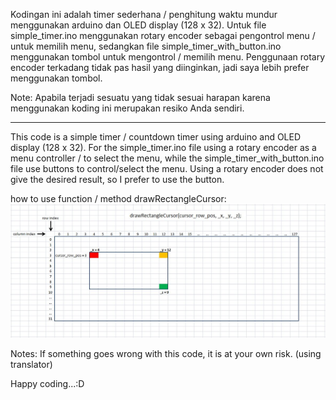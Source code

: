 Kodingan ini adalah timer sederhana / penghitung waktu mundur menggunakan arduino dan OLED display (128 x 32).
Untuk file simple_timer.ino menggunakan rotary encoder sebagai pengontrol menu / untuk memilih menu, sedangkan file simple_timer_with_button.ino
menggunakan tombol untuk mengontrol / memilih menu. Penggunaan rotary encoder terkadang tidak pas hasil yang diinginkan, jadi saya lebih prefer menggunakan tombol.

Note:
Apabila terjadi sesuatu yang tidak sesuai harapan karena menggunakan koding ini merupakan resiko Anda sendiri.

----------------------------------------------------------------------------------------------------------------------------------------------------------------

This code is a simple timer / countdown timer using arduino and OLED display (128 x 32).
For the simple_timer.ino file using a rotary encoder as a menu controller / to select the menu, while the simple_timer_with_button.ino file
use buttons to control/select the menu. Using a rotary encoder does not give the desired result, so I prefer to use the button.

how to use function / method drawRectangleCursor:
![rectalngle_cursor](https://github.com/idekorslet/arduino/blob/main/simple_timer/rectangle_cursor.JPG)

Notes:
If something goes wrong with this code, it is at your own risk.
(using translator)

Happy coding...:D
